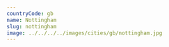 ```yaml
---
countryCode: gb
name: Nottingham
slug: nottingham
image: ../../../../images/cities/gb/nottingham.jpg
---
```

